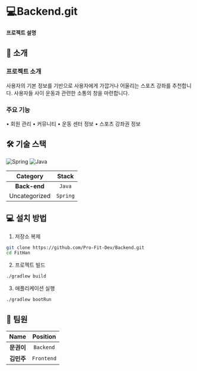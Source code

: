 # 💻Backend.git
**프로젝트 설명**

## 🚀 소개
### 프로젝트 소개
사용자의 기본 정보를 기반으로 사용자에게 가깝거나 어울리는 스포츠 강좌를 추천합니다.
사용자들 사이 운동과 관련한 소통의 창을 마련합니다.

### 주요 기능
• 회원 관리
• 커뮤니티
• 운동 센터 정보
• 스포츠 강좌권 정보

## 🛠️ 기술 스택
![Spring](https://img.shields.io/badge/Spring-6DB33F?style=for-the-badge&logo=spring&logoColor=white) ![Java](https://img.shields.io/badge/Java-007396?style=for-the-badge&logo=java&logoColor=white) 

| **Category** | **Stack** |
|:------------:|:----------:|
| **Back-end** | `Java` |
| Uncategorized | `Spring` |


## 💻 설치 방법
1. 저장소 복제
```bash
git clone https://github.com/Pro-Fit-Dev/Backend.git
cd FitHan
```

2. 프로젝트 빌드
```bash
./gradlew build
```

3. 애플리케이션 실행
```bash
./gradlew bootRun
```

## 👥 팀원
| **Name** | **Position** |
|:--------:|:------------:|
| **문권이** | `Backend` |
| **김민주** | `Frontend` |

